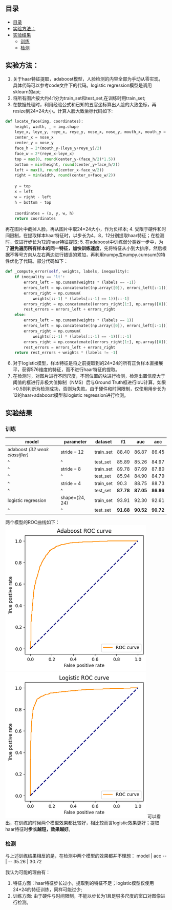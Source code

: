 ## 目录
- [目录](#目录)
- [实验方法：](#实验方法)
- [实验结果](#实验结果)
  - [训练](#训练)
  - [检测](#检测)

## 实验方法：
1. 关于haar特征提取，adaboost模型，人脸检测的内容全部为手动从零实现，具体代码可以参考code文件下的代码。logistic regression模型是调用sklearn的api;
2. 将所有图片按大约4:1分为train_set和test_set,在训练时用train_set;
3. 在数据处理时，利用经验公式和已知的五官坐标算出人脸的大致坐标，再resize到24*24大小。计算人脸大致坐标代码如下:
```python
def locate_face(img, coordinates):
    height, width, _ = img.shape
    leye_x, leye_y, reye_x, reye_y, nose_x, nose_y, mouth_x, mouth_y = coordinates
    center_x = nose_x
    center_y = nose_y
    face_h = 2*(mouth_y-(leye_y+reye_y)/2)
    face_w = 2*(reye_x-leye_x)
    top = max(0, round(center_y-(face_h/2)*1.5))
    bottom = min(height, round(center_y+face_h/2))
    left = max(0, round(center_x-face_w/2))
    right = min(width, round(center_x+face_w/2))

    y = top
    x = left
    w = right - left
    h = bottom - top

    coordinates = (x, y, w, h)
    return coordinates
```
再在图片中截掉人脸，再从图片中取24*24大小，作为负样本;
4. 受限于硬件和时间限制，在提取样本haar特征时，以步长为4，8，12分别提取haar特征；在检测时，仅进行步长为12的haar特征提取;
5. 在adaboost中训练弱分类器一步中，为了**避免遍历所有样本的同一特征，加快训练速度**，先将特征从小到大排序，然后根据不等号方向从左右两边进行错误的累加，再利用numpy库numpy.cumsum的特性优化了代码。部分代码如下：
```python
def _compute_error(self, weights, labels, inequality):
    if inequality == 'lt':
        errors_left = np.cumsum(weights * (labels == -1))
        errors_left = np.concatenate((np.array([0]), errors_left[:-1]))
        errors_right = np.cumsum(
            weights[::-1] * (labels[::-1] == 1))[::-1]
        errors_right = np.concatenate((errors_right[1:], np.array([0])))
        rest_errors = errors_left + errors_right
    else:
        errors_left = np.cumsum(weights * (labels == 1))
        errors_left = np.concatenate((np.array([0]), errors_left[:-1]))
        errors_right = np.cumsum(
            weights[::-1] * (labels[::-1] == -1))[::-1]
        errors_right = np.concatenate((errors_right[1:], np.array([0])))
        rest_errors = errors_left + errors_right
    return rest_errors + weights * (labels != -1)
```
6. 对于logistic模型，样本特征是将之前提取到的24*24的所有正负样本直接展平，获得576维度的特征，而不进行haar特征的提取。
7. 在检测时，对图片进行不同尺度，不同位置的块进行检测，检测出置信度大于阈值的框进行非极大值抑制（NMS）后与Ground Truth框进行IoU计算，如果>0.5则判断为检测成功，否则为失败。由于硬件和时间限制，仅使用用步长为12的haar+adaboost模型和logistic regression进行检测。

## 实验结果 

### 训练

model | parameter  |dataset | f1  | auc | acc
-- | -- |-- | -- | -- | --
adaboost *(32 weak classifier)* | stride = 12 |train_set | 88.40 | 86.87 | 86.45 
^ |^  |test_set  | 85.89 | 85.26 | 84.97
^ |stride = 8| train_set | 89.78 | 87.69 | 87.80
^ |^  |test_set  | 85.94 | 84.90 | 84.79
^ |stride = 4| train_set | 90.3 | 88.75 | 88.73
^ |^  |test_set  | **87.78** | **87.05** | **86.86**
logistic regression|shape=(24, 24) | train_set | 93.91 | 92.30 | 92.61
^ | ^ |test_set |**91.68** | **90.52** | **90.72**

两个模型的ROC曲线如下：
![Adaboost ROC](image/adaboost_roc.png)
![Logistic Regression ROC](image/Logistic_roc.png)
可以看出，在训练的时候两个模型效果都比较好，相比较而言logistic效果更好；提取haar特征时**步长越短，效果越好**。

### 检测
与上述训练结果相反的是，在检测中两个模型的效果都并不理想：
model | acc
-- | --
35.26 | 30.72

我认为可能的理由有：
1. 特征方面：haar特征步长过小，提取到的特征不足；logistic模型仅使用24*24的特征训练，同样可能过少;
2. 训练方面: 由于硬件与时间限制，不能以步长为1且足够多尺度的窗口对图像进行检测。

